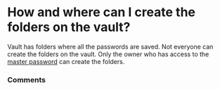 # How and where can I create the folders on the vault?

<p class="no-margin">Vault has folders where all the passwords are saved. Not everyone can create the folders on the vault. Only the owner who has access to the <a href="https://app.intercom.com/a/apps/tgg3kidj/articles/articles/5893730/show" target="_blank" class="intercom-content-link">master password</a> can create the folders.</p>

### Comments

<Commentaire />